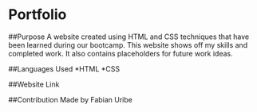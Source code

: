 # Portfolio

##Purpose
A website created using HTML and CSS techniques that have been learned during our bootcamp.
This website shows off my skills and completed work. It also contains placeholders for future work ideas.

##Languages Used
*HTML
*CSS

##Website Link

##Contribution
Made by Fabian Uribe
